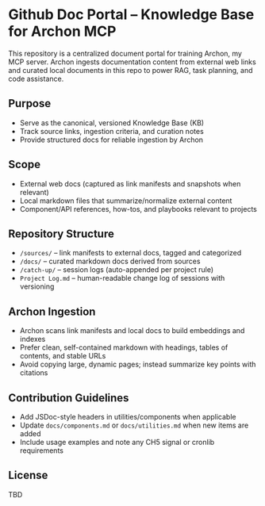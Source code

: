 # Github Doc Portal – Knowledge Base for Archon MCP

This repository is a centralized document portal for training Archon, my MCP server. Archon ingests documentation content from external web links and curated local documents in this repo to power RAG, task planning, and code assistance.

## Purpose
- Serve as the canonical, versioned Knowledge Base (KB)
- Track source links, ingestion criteria, and curation notes
- Provide structured docs for reliable ingestion by Archon

## Scope
- External web docs (captured as link manifests and snapshots when relevant)
- Local markdown files that summarize/normalize external content
- Component/API references, how-tos, and playbooks relevant to projects

## Repository Structure
- `/sources/` – link manifests to external docs, tagged and categorized
- `/docs/` – curated markdown docs derived from sources
- `/catch-up/` – session logs (auto-appended per project rule)
- `Project Log.md` – human-readable change log of sessions with versioning

## Archon Ingestion
- Archon scans link manifests and local docs to build embeddings and indexes
- Prefer clean, self-contained markdown with headings, tables of contents, and stable URLs
- Avoid copying large, dynamic pages; instead summarize key points with citations

## Contribution Guidelines
- Add JSDoc-style headers in utilities/components when applicable
- Update `docs/components.md` or `docs/utilities.md` when new items are added
- Include usage examples and note any CH5 signal or cronlib requirements

## License
TBD
